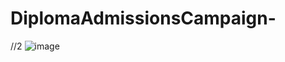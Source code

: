 # DiplomaAdmissionsCampaign-


//2
![image](https://github.com/user-attachments/assets/80a41fa6-e714-4c9f-ba48-f5d99eb08df9)
